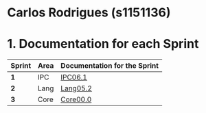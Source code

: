 **Carlos Rodrigues** (s1151136)
===============================

# 1. Documentation for each Sprint


|Sprint  | Area | Documentation for the Sprint |
|--------|------|------------------------------|
| **1**  | IPC  | [IPC06.1](sp1)               |
| **2**  | Lang | [Lang05.2](sp2)              |
| **3**  | Core | [Core00.0](sp3)              |
